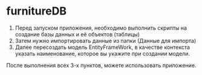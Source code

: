 # furnitureDB
1. Перед запуском приложения, необходимо выполнить скрипты на создание базы данных и её объектов (таблицы)
2. Затем нужно импортировать данные из папки (Данные для импорта)
3. Далее пересоздать модель EntityFrameWork, в качестве контекста указать наименование, которое вы укажите при создании модели. 

После выполнения всех 3-х пунктов, можете использовать приложение. 
